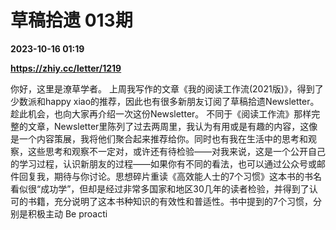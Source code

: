 # 草稿拾遗 013期

**2023-10-16 01:19**

**https://zhiy.cc/letter/1219**

你好，这里是潦草学者。 上周我写作的文章《我的阅读工作流(2021版)》，得到了少数派和happy xiao的推荐，因此也有很多新朋友订阅了草稿拾遗Newsletter。趁此机会，也向大家再介绍一次这份Newsletter。 不同于《阅读工作流》那样完整的文章，Newsletter里陈列了过去两周里，我认为有用或是有趣的内容，这像是一个内容策展，我将他们聚合起来推荐给你。同时也有我在生活中的思考和观察，这些思考和观察不一定对，或许还有待检验——对我来说，这是一个公开自己的学习过程，认识新朋友的过程——如果你有不同的看法，也可以通过公众号或邮件回复我，期待与你讨论。思想碎片重读《高效能人士的7个习惯》这本书的书名看似很“成功学”，但却是经过非常多国家和地区30几年的读者检验，并得到了认可的书籍，充分说明了这本书种知识的有效性和普适性。书中提到的7个习惯，分别是积极主动 Be proacti